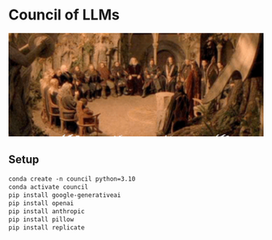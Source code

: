 # Council of LLMs

![Council of Elrond](cover.png)

## Setup

```
conda create -n council python=3.10
conda activate council
pip install google-generativeai
pip install openai
pip install anthropic
pip install pillow
pip install replicate
```
